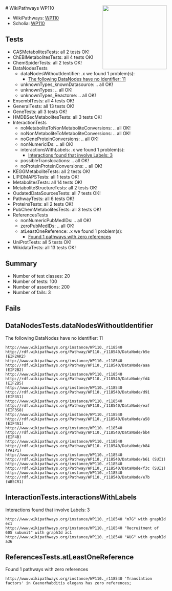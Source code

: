 <img style="float: right; width: 200px" src="https://upload.wikimedia.org/wikipedia/commons/thumb/8/83/Wplogo_with_text_500.png/640px-Wplogo_with_text_500.png" />
# WikiPathways WP110

* WikiPathways: [WP110](https://new.wikipathways.org/pathways/WP110)
* Scholia: [WP110](https://scholia.toolforge.org/wikipathways/WP110)
## Tests
* CASMetabolitesTests: all 2 tests OK!
* ChEBIMetabolitesTests: all 4 tests OK!
* ChemSpiderTests: all 2 tests OK!
* DataNodesTests
    * dataNodesWithoutIdentifier: .x we found 1 problem(s):
        * [The following DataNodes have no identifier: 11](#8792c491)
    * unknownTypes_knownDatasource: .. all OK!
    * unknownTypes: .. all OK!
    * unknownTypes_Reactome: .. all OK!
* EnsemblTests: all 4 tests OK!
* GeneralTests: all 13 tests OK!
* GeneTests: all 3 tests OK!
* HMDBSecMetabolitesTests: all 3 tests OK!
* InteractionTests
    * noMetaboliteToNonMetaboliteConversions: .. all OK!
    * noNonMetaboliteToMetaboliteConversions: .. all OK!
    * noGeneProteinConversions: .. all OK!
    * nonNumericIDs: .. all OK!
    * interactionsWithLabels: .x we found 1 problem(s):
        * [Interactions found that involve Labels: 3](#630d267a)
    * possibleTranslocations: .. all OK!
    * noProteinProteinConversions: .. all OK!
* KEGGMetaboliteTests: all 2 tests OK!
* LIPIDMAPSTests: all 1 tests OK!
* MetabolitesTests: all 14 tests OK!
* MetaboliteStructureTests: all 2 tests OK!
* OudatedDataSourcesTests: all 7 tests OK!
* PathwayTests: all 6 tests OK!
* ProteinsTests: all 2 tests OK!
* PubChemMetabolitesTests: all 3 tests OK!
* ReferencesTests
    * nonNumericPubMedIDs: .. all OK!
    * zeroPubMedIDs: .. all OK!
    * atLeastOneReference: .x we found 1 problem(s):
        * [Found 1 pathways with zero references](#35eb778e)
* UniProtTests: all 5 tests OK!
* WikidataTests: all 13 tests OK!


## Summary

* Number of test classes: 20
* Number of tests: 100
* Number of assertions: 200
* Number of fails: 3

## Fails

<a name="8792c491" />

## DataNodesTests.dataNodesWithoutIdentifier

The following DataNodes have no identifier: 11
```
http://www.wikipathways.org/instance/WP110._r118540 http://rdf.wikipathways.org/Pathway/WP110._r118540/DataNode/b5e (EIF2AK2)
http://www.wikipathways.org/instance/WP110._r118540 http://rdf.wikipathways.org/Pathway/WP110._r118540/DataNode/aaa (EIF2B2)
http://www.wikipathways.org/instance/WP110._r118540 http://rdf.wikipathways.org/Pathway/WP110._r118540/DataNode/fd4 (EIF2B5)
http://www.wikipathways.org/instance/WP110._r118540 http://rdf.wikipathways.org/Pathway/WP110._r118540/DataNode/d91 (EIF3S1)
http://www.wikipathways.org/instance/WP110._r118540 http://rdf.wikipathways.org/Pathway/WP110._r118540/DataNode/eaf (EIF3S8)
http://www.wikipathways.org/instance/WP110._r118540 http://rdf.wikipathways.org/Pathway/WP110._r118540/DataNode/a58 (EIF4A1)
http://www.wikipathways.org/instance/WP110._r118540 http://rdf.wikipathways.org/Pathway/WP110._r118540/DataNode/bb4 (EIF4B)
http://www.wikipathways.org/instance/WP110._r118540 http://rdf.wikipathways.org/Pathway/WP110._r118540/DataNode/b84 (PAIP1)
http://www.wikipathways.org/instance/WP110._r118540 http://rdf.wikipathways.org/Pathway/WP110._r118540/DataNode/b61 (SUI1)
http://www.wikipathways.org/instance/WP110._r118540 http://rdf.wikipathways.org/Pathway/WP110._r118540/DataNode/f3c (SUI1)
http://www.wikipathways.org/instance/WP110._r118540 http://rdf.wikipathways.org/Pathway/WP110._r118540/DataNode/e7b (WBSCR1)
```

<a name="630d267a" />

## InteractionTests.interactionsWithLabels

Interactions found that involve Labels: 3
```
http://www.wikipathways.org/instance/WP110._r118540 "m7G" with graphId ec1
http://www.wikipathways.org/instance/WP110._r118540 "Recruitment of 60S subunit" with graphId ac1
http://www.wikipathways.org/instance/WP110._r118540 "AUG" with graphId a36
```

<a name="35eb778e" />

## ReferencesTests.atLeastOneReference

Found 1 pathways with zero references
```
http://www.wikipathways.org/instance/WP110._r118540 'Translation factors' in Caenorhabditis elegans has zero references; 
```

